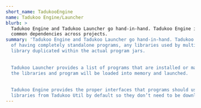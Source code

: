 ```yaml
---
short_name: TadukooEngine
name: Tadukoo Engine/Launcher
blurb: >
  Tadukoo Engine and Tadukoo Launcher go hand-in-hand. Tadukoo Engine is used as a base for programs made to run in the Tadukoo Launcher. Having a common launcher makes it easier to handle 
  common dependencies across projects.
summary: 'Tadukoo Engine and Tadukoo Launcher go hand-in-hand. Tadukoo Engine is used as a base for programs made to run in the Tadukoo Launcher. By using the launcher/engine combo instead 
  of having completely standalone programs, any libraries used by multiple programs only need to be stored once and loaded as needed. This saves memory on the host machine by not having a 
  library duplicated within the actual program jars.
  
  
  Tadukoo Launcher provides a list of programs that are installed or may be downloaded. Once a program is selected, the launcher will download it along with its required libraries. Then 
  the libraries and program will be loaded into memory and launched.
  
  
  Tadukoo Engine provides the proper interfaces that programs should use to allow the launcheer to connect to and load them. In addition, the engine and launcher come with standard 
  libraries from Tadukoo Util by default so they don’t need to be downloaded separately later.'
---
```

